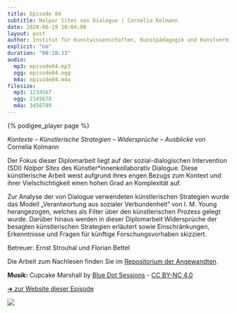 ```yaml
---
title: Episode 04
subtitle: Nalpar Sites von Dialogue | Cornelia Kolmann
date: 2020-06-19 10:04:00
layout: post
author: Institut für Kunstwissenschaften, Kunstpädagogik und Kunstvermittlung
explicit: "no"
duration: "00:10:13"
audio:
  mp3: episode04.mp3
  ogg: episode04.ogg
  m4a: episode04.m4a
filesize:
  mp3: 1234567
  ogg: 2345678
  m4a: 3456789
---
```


{% podigee_player page %}

_Kontexte – Künstlerische Strategien – Widersprüche – Ausblicke_ von Cornelia Kolmann

Der Fokus dieser Diplomarbeit liegt auf der sozial-dialogischen Intervention (SDI) _Nalpar Sites_ des Künstler\*innenkollaborativ Dialogue. Diese künstlerische Arbeit weist aufgrund ihres engen Bezugs zum Kontext und ihrer Vielschichtigkeit einen hohen Grad an Komplexität auf.

Zur Analyse der von Dialogue verwendeten künstlerischen Strategien wurde das Modell „Verantwortung aus sozialer Verbundenheit“ von I. M. Young herangezogen, welches als Filter über den künstlerischen Prozess gelegt wurde. Darüber hinaus werden in dieser Diplomarbeit Widersprüche der besagten künstlerischen Strategien erläutert sowie Einschränkungen, Erkenntnisse und Fragen für künftige Forschungsvorhaben skizziert.

Betreuer: Ernst Strouhal und Florian Bettel

Die Arbeit zum Nachlesen finden Sie im [Repositorium der Angewandten](http://phaidra.bibliothek.uni-ak.ac.at/o:35242).

**Musik:** Cupcake Marshall by [Blue Dot Sessions](https://freemusicarchive.org/music/Blue_Dot_Sessions) - [CC BY-NC 4.0](https://creativecommons.org/licenses/by-nc/4.0/)

[➜ zur Website dieser Episode](https://channel-clayton.uni-ak.ac.at/index.php/nalpar-sites-von-dialogue/)

![](https://channel-clayton.uni-ak.ac.at/wp-content/uploads/2020/06/0F_Channel_C_KolmannC_2020_small-1024x1024.jpg)

